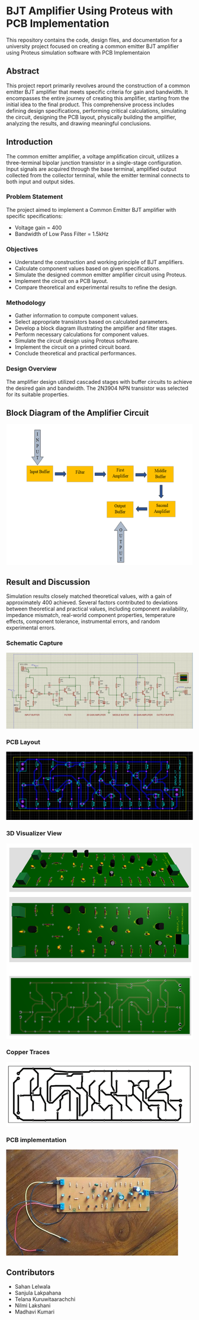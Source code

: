 # BJT Amplifier Using Proteus with PCB Implementation

This repository contains the code, design files, and documentation for a university project focused on creating a common emitter BJT amplifier using Proteus simulation software with PCB Implementaion

## Abstract

This project report primarily revolves around the construction of a common emitter BJT amplifier that meets specific criteria for gain and bandwidth. It encompasses the entire journey of creating this amplifier, starting from the initial idea to the final product. This comprehensive process includes defining design specifications, performing critical calculations, simulating the circuit, designing the PCB layout, physically building the amplifier, analyzing the results, and drawing meaningful conclusions.

## Introduction

The common emitter amplifier, a voltage amplification circuit, utilizes a three-terminal bipolar junction transistor in a single-stage configuration. Input signals are acquired through the base terminal, amplified output collected from the collector terminal, while the emitter terminal connects to both input and output sides.

### Problem Statement

The project aimed to implement a Common Emitter BJT amplifier with specific specifications:
- Voltage gain = 400
- Bandwidth of Low Pass Filter = 1.5kHz

### Objectives

- Understand the construction and working principle of BJT amplifiers.
- Calculate component values based on given specifications.
- Simulate the designed common emitter amplifier circuit using Proteus.
- Implement the circuit on a PCB layout.
- Compare theoretical and experimental results to refine the design.

### Methodology

- Gather information to compute component values.
- Select appropriate transistors based on calculated parameters.
- Develop a block diagram illustrating the amplifier and filter stages.
- Perform necessary calculations for component values.
- Simulate the circuit design using Proteus software.
- Implement the circuit on a printed circuit board.
- Conclude theoretical and practical performances.

### Design Overview

The amplifier design utilized cascaded stages with buffer circuits to achieve the desired gain and bandwidth. The 2N3904 NPN transistor was selected for its suitable properties.

## Block Diagram of the Amplifier Circuit

![PCB Photo](https://github.com/sahanrashmikaslk/BJT_Amplifier-Using_Proteus/raw/main/Block_Diagram.png)

## Result and Discussion

Simulation results closely matched theoretical values, with a gain of approximately 400 achieved. Several factors contributed to deviations between theoretical and practical values, including component availability, impedance mismatch, real-world component properties, temperature effects, component tolerance, instrumental errors, and random experimental errors.

### Schematic Capture

![PCB Photo](https://github.com/sahanrashmikaslk/BJT_Amplifier-Using_Proteus/raw/main/Schematic_Capture.png)

### PCB Layout

![PCB Photo](https://github.com/sahanrashmikaslk/BJT_Amplifier-Using_Proteus/raw/main/PCB_Layout.png)

### 3D Visualizer View

![PCB Photo](https://github.com/sahanrashmikaslk/BJT_Amplifier-Using_Proteus/raw/main/3D_Visualizer_View.png)


### Copper Traces

![PCB Photo](https://github.com/sahanrashmikaslk/BJT_Amplifier-Using_Proteus/raw/main/Copper_Traces.png)


### PCB implementation

![PCB Photo](https://github.com/sahanrashmikaslk/BJT_Amplifier-Using_Proteus/raw/main/PCB_implementation.jpg)


## Contributors

- Sahan Lelwala
- Sanjula Lakpahana
- Telana Kuruwitaarachchi
- Nilmi Lakshani
- Madhavi Kumari

